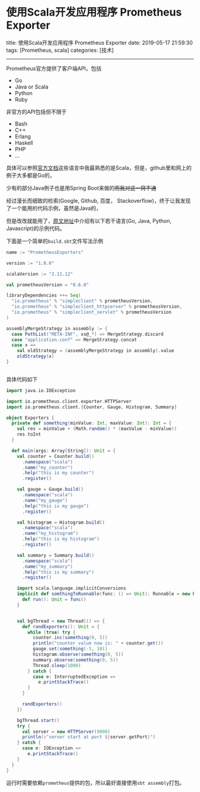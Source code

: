 # 使用Scala开发应用程序 Prometheus Exporter

title: 使用Scala开发应用程序 Prometheus Exporter
date: 2019-05-17 21:59:30
tags: [Prometheus, scala] 
categories: [技术]

------

Prometheus官方提供了客户端API，包括

- Go
- Java or Scala
- Python
- Ruby

非官方的API包括但不限于

- Bash
- C++
- Erlang
- Haskell
- PHP
- ...

具体可以参照[官方文档](<https://prometheus.io/docs/instrumenting/clientlibs/>)这些语言中我最熟悉的是Scala，但是，github里和网上的例子大多都是Go的，

少有的部分Java例子也是用Spring Boot来做的<del>而我对这一窍不通</del>

经过漫长而细致的检索(Google, Github, 百度， Stackoverflow)，终于让我发现了一个能用的代码示例，虽然是Java的，

但是改改就能用了，[原文地址](<https://sysdig.com/blog/prometheus-metrics/>)中介绍有以下若干语言(Go, Java, Python, Javascript)的示例代码。

下面是一个简单的`build.sbt`文件写法示例

```scala
name := "PrometheusExporters"

version := "1.0.0"

scalaVersion := "2.11.12"

val prometheusVersion = "0.6.0"

libraryDependencies ++= Seq(
  "io.prometheus" % "simpleclient" % prometheusVersion,
  "io.prometheus" % "simpleclient_httpserver" % prometheusVersion,
  "io.prometheus" % "simpleclient_servlet" % prometheusVersion
)

assemblyMergeStrategy in assembly := {
  case PathList("META-INF", xs@_*) => MergeStrategy.discard
  case "application.conf" => MergeStrategy.concat
  case x =>
    val oldStrategy = (assemblyMergeStrategy in assembly).value
    oldStrategy(x)
}



```



具体代码如下

```scala
import java.io.IOException

import io.prometheus.client.exporter.HTTPServer
import io.prometheus.client.{Counter, Gauge, Histogram, Summary}

object Exporters {
  private def something(minValue: Int, maxValue: Int): Int = {
    val res = minValue + (Math.random() * (maxValue - minValue))
    res.toInt
  }

  def main(args: Array[String]): Unit = {
    val counter = Counter.build()
      .namespace("scala")
      .name("my_counter")
      .help("this is my counter")
      .register()

    val gauge = Gauge.build()
      .namespace("scala")
      .name("my_gauge")
      .help("this is my gauge")
      .register()

    val histogram = Histogram.build()
      .namespace("scala")
      .name("my_histogram")
      .help("this is my histogram")
      .register()

    val summary = Summary.build()
      .namespace("scala")
      .name("my_summary")
      .help("this is my summary")
      .register()

    import scala.language.implicitConversions
    implicit def somthingToRunnable(func: () => Unit): Runnable = new Runnable {
      def run(): Unit = func()
    }


    val bgThread = new Thread(() => {
      def randExporters(): Unit = {
        while (true) try {
          counter.inc(something(0, 5))
          println("counter value now is: " + counter.get())
          gauge.set(something(-5, 10))
          histogram.observe(something(0, 5))
          summary.observe(something(0, 5))
          Thread.sleep(1000)
        } catch {
          case e: InterruptedException =>
            e.printStackTrace()
        }
      }

      randExporters()
    })

    bgThread.start()
    try {
      val server = new HTTPServer(9090)
      println(s"server start at port ${server.getPort}")
    } catch {
      case e: IOException =>
        e.printStackTrace()
    }
  }
}
```

运行时需要依赖`prometheus`提供的包，所以最好直接使用`sbt assembly`打包。

